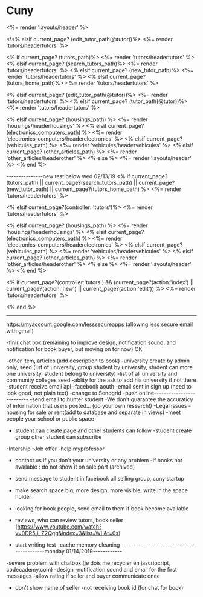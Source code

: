 # Cuny 
<%= render 'layouts/header' %>

 <!<% elsif current_page? (edit_tutor_path(@tutor))%>
    <%= render 'tutors/headertutors' %>




 



  <% if current_page? (tutors_path)%>
    <%= render 'tutors/headertutors' %>
  <% elsif current_page? (search_tutors_path)%>
    <%= render 'tutors/headertutors' %>
  <% elsif current_page? (new_tutor_path)%>
    <%= render 'tutors/headertutors' %>
  <% elsif current_page? (tutors_home_path)%>
    <%= render 'tutors/headertutors' %>


  <% elsif current_page? (edit_tutor_path(@tutor))%>
    <%= render 'tutors/headertutors' %>
  <% elsif current_page? (tutor_path(@tutor))%>
    <%= render 'tutors/headertutors' %>




<% elsif current_page? (housings_path) %>
  <%= render 'housings/headerhousings' %>
<% elsif current_page? (electronics_computers_path) %>
  <%= render 'electronics_computers/headerelectronics' %>
<% elsif current_page? (vehicules_path) %>
  <%= render 'vehicules/headervehicules' %>
<% elsif current_page? (other_articles_path) %>
  <%= render 'other_articles/headerother' %>
<% else %>
    <%= render 'layouts/header' %>
<% end %>


---------------new test below wed 02/13/19
  <% if current_page?(tutors_path) || current_page?(search_tutors_path) || current_page?(new_tutor_path) || current_page?(tutors_home_path) %>
    <%= render 'tutors/headertutors' %>

 

  <% elsif current_page?(controller: 'tutors')%>
    <%= render 'tutors/headertutors' %>




<% elsif current_page? (housings_path) %>
  <%= render 'housings/headerhousings' %>
<% elsif current_page? (electronics_computers_path) %>
  <%= render 'electronics_computers/headerelectronics' %>
<% elsif current_page? (vehicules_path) %>
  <%= render 'vehicules/headervehicules' %>
<% elsif current_page? (other_articles_path) %>
  <%= render 'other_articles/headerother' %>
<% else %>
    <%= render 'layouts/header' %>
<% end %>



<% if current_page?(controller:'tutors') &&
 (current_page?(action:'index') ||
  current_page?(action:'new')   ||
  current_page?(action:'edit')) %>
<%= render 'tutors/headertutors' %>

<% end %>






 --------------------------------------------------------------------------------------------------   

https://myaccount.google.com/lesssecureapps (allowing less secure email with gmail)




-finir chat box (remaining to improve design, notification sound, and notification for book buyer, but moving on for now)   OK


-other item, articles (add description to book)
-university create by admin only, seed (list of university, group student by university, student can more one university, student belong to university)
-list of all university and community colleges seed
-ablity for the ask to add his university if not there
-student receive email api
-facebook aouth
-email sent in sign up (need to look good, not plain text)
-change to Sendgrid
-push online--------------------------
-send email to hunter student
-We don't guarantee the accuraticy of information that users posted... (do your own research!)
-Legal issues
-housing for sale or rent(add to database and separate in views)
-meet people your school or public space 

- student can create page and other students can follow
-student create group other student can subscribe

-Intership
-Job offer
-help myprofessor

- contact us if you don't your university or any problem 
-if books not available : do not show it on sale part (archived)

- send message to student in facebook  all selling group, cuny startup

- make search space big, more design, more visible, write in the space holder

- looking for book people, send email to them if book become available
- reviews, who can review tutors, book seller (https://www.youtube.com/watch?v=0DR5JLZ2Qgg&index=3&list=WL&t=0s)

- start writing test
-cache memory cleaning
------------------------------------------monday 01/14/2019------------

-severe problem with chatbox (je dois me recycler en jascripcript, codecademy.com)
 -design
 -notification sound and email for the first messages
 -allow rating if seller and buyer communicate once
 - don't show name of seller
 -not receiving book id (for chat for book)